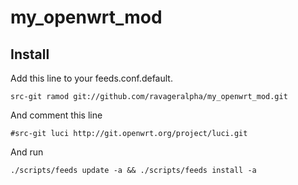 my_openwrt_mod
==============

Install
-------

Add this line to your feeds.conf.default.

    src-git ramod git://github.com/ravageralpha/my_openwrt_mod.git 

And comment this line 

    #src-git luci http://git.openwrt.org/project/luci.git


And run

    ./scripts/feeds update -a && ./scripts/feeds install -a
